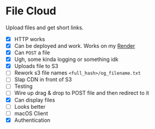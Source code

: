 # File Cloud

Upload files and get short links.

- [x] HTTP works
- [x] Can be deployed and work. Works on my [Render](https://render.com)
- [x] Can `POST` a file
- [x] Ugh, some kinda logging or something idk
- [x] Uploads file to S3
- [ ] Rework s3 file names `<full_hash>/og_filename.txt`
- [ ] Slap CDN in front of S3
- [ ] Testing
- [ ] Wire up drag & drop to POST file and then redirect to it
- [x] Can display files
- [ ] Looks better
- [ ] macOS Client
- [x] Authentication
